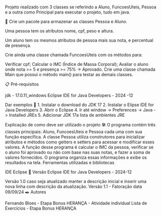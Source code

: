 Projeto realizado com 3 classes se referindo a Aluno, FuncoesUteis, Pessoa e a outra como Principal para executar o projeto, tudo em java.

🚀 Crie um pacote para armazenar as classes Pessoa e Aluno.

Uma pessoa tem os atributos nome, cpf, peso e altura.

Um aluno tem os mesmos atributos de pessoa mais sua nota, e percentual de presença.

Crie ainda uma classe chamada FuncoesUteis com os métodos para:

Verificar cpf; Calcular o IMC (Índice de Massa Corporal); Avaliar o aluno onde nota >= 5 e presença >= 75% → Aprovado. Crie uma classe chamada Main que possui o método main() para testar as demais classes.

📋 Pré-requisitos

jdk - 17.0.11_windows Eclipse IDE for Java Developers - 2024 -12

Dar exemplos 🔧 1. Instalar o download do JDK 17 2. Instalar o Elipse IDE for Java Developers 3. Abrir o Eclipse 4. Ir até window -> Preferences -> Java -> Installed JREs 5. Adicionar JDK 17a lista de ambientes JRE

Explicação de como deve ser utilizado o projeto 🛠️ O programa contém três classes principais: Aluno, FuncoesUteis e Pessoa cada uma com sua função específica. A classe Pessoa utiliza construtores para inicializar atributos 
e métodos como getters e setters para acessar e modificar esses valores. A função desse programa é calcular o IMC da pessoa, verificar se o aluno foi aprovado ou não com base nas suas notas, e fazer a soma de valores fornecidos. 
O programa organiza essas informações e exibe os resultados na tela.
Ferramentas utilizadas e bibliotecas

IDE Eclipse 📌 Versão Eclipse IDE for Java Developers - 2024-12

Versão 1.0 caso seja atualizado manter a descrição inicial e inserir uma nova linha com descrição da atualização. Versão 1.1 - Fatoração data 09/09/24 ✒️ Autores

Fernando Bloes - Etapa Bonus HERANÇA - Atividade individual Lista de Exercícios - Etapa Bonus HERANÇA
